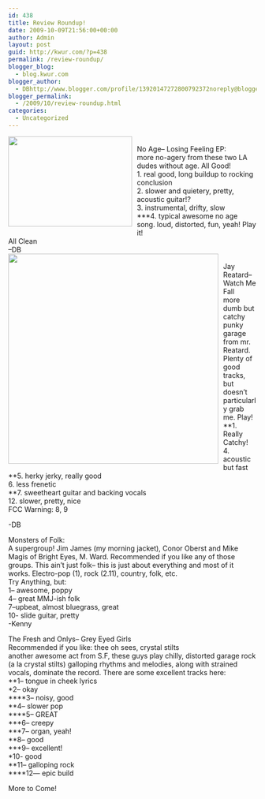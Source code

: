 ```yaml
---
id: 438
title: Review Roundup!
date: 2009-10-09T21:56:00+00:00
author: Admin
layout: post
guid: http://kwur.com/?p=438
permalink: /review-roundup/
blogger_blog:
  - blog.kwur.com
blogger_author:
  - DBhttp://www.blogger.com/profile/13920147272800792372noreply@blogger.com
blogger_permalink:
  - /2009/10/review-roundup.html
categories:
  - Uncategorized
---
```

<div class="pf-content">
  <p>
    <a onblur="try {parent.deselectBloggerImageGracefully();} catch(e) {}" href="http://www.exclaim.ca/readerspoll08/NoAge.jpg"><img style="margin: 0pt 10px 10px 0pt; float: left; cursor: pointer; width: 251px; height: 183px;" src="http://www.exclaim.ca/readerspoll08/NoAge.jpg" alt="" border="0" /></a><br />No Age&#8211; Losing Feeling EP:<br />more no-agery from these two LA dudes without age. All Good!<br />1. real good, long buildup to rocking conclusion<br />2. slower and quietery, pretty, acoustic guitar!?<br />3. instrumental, drifty, slow<br />***4. typical awesome no age song. loud, distorted, fun, yeah! Play it!<br />All Clean<br />&#8211;DB<br /><a onblur="try {parent.deselectBloggerImageGracefully();} catch(e) {}" href="http://www.fistfulayen.com/blog/images/jayreatardbloodvisions.jpg"><img style="margin: 0pt 10px 10px 0pt; float: left; cursor: pointer; width: 426px; height: 426px;" src="http://www.fistfulayen.com/blog/images/jayreatardbloodvisions.jpg" alt="" border="0" /></a><br />Jay Reatard&#8211; Watch Me Fall<br />more dumb but catchy punky garage from mr. Reatard. Plenty of good tracks, but doesn&#8217;t particularly grab me. Play!<br />**1. Really Catchy!<br />4. acoustic but fast<br />**5. herky jerky, really good<br />6. less frenetic<br />**7. sweetheart guitar and backing vocals<br />12. slower, pretty, nice<br />FCC Warning: 8, 9
  </p>
  
  <p>
    -DB
  </p>
  
  <p>
    Monsters of Folk:<br />A supergroup! Jim James (my morning jacket), Conor Oberst and Mike Magis of Bright Eyes, M. Ward. Recommended if you like any of those groups. This ain&#8217;t just folk&#8211; this is just about everything and most of it works. Electro-pop (1), rock (2.11), country, folk, etc.<br />Try Anything, but:<br />1&#8211; awesome, poppy<br />4&#8211; great MMJ-ish folk<br />7&#8211;upbeat, almost bluegrass, great<br />10- slide guitar, pretty<br />-Kenny
  </p>
  
  <p>
    The Fresh and Onlys&#8211; Grey Eyed Girls<br />Recommended if you like: thee oh sees, crystal stilts<br />another awesome act from S.F, these guys play chilly, distorted garage rock (a la crystal stilts) galloping rhythms and melodies, along with strained vocals, dominate the record. There are some excellent tracks here:<br />**1&#8211; tongue in cheek lyrics<br />*2&#8211; okay<br />****3&#8211; noisy, good<br />**4&#8211; slower pop<br />****5&#8211; GREAT<br />***6&#8211; creepy<br />***7&#8211; organ, yeah!<br />**8&#8211; good<br />***9&#8211; excellent!<br />*10- good<br />**11&#8211; galloping rock<br />****12&#8212; epic build
  </p>
  
  <p>
    More to Come!
  </p>
</div>